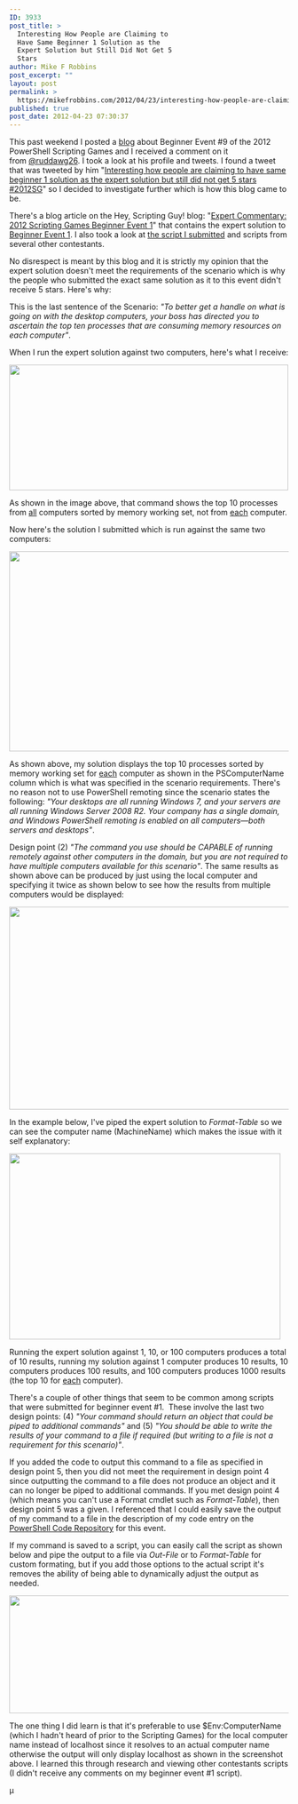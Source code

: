 ```yaml
---
ID: 3933
post_title: >
  Interesting How People are Claiming to
  Have Same Beginner 1 Solution as the
  Expert Solution but Still Did Not Get 5
  Stars
author: Mike F Robbins
post_excerpt: ""
layout: post
permalink: >
  https://mikefrobbins.com/2012/04/23/interesting-how-people-are-claiming-to-have-same-beginner-1-solution-as-the-expert-solution-but-still-did-not-get-5-stars/
published: true
post_date: 2012-04-23 07:30:37
---
```

This past weekend I posted a <a href="http://mikefrobbins.com/2012/04/21/search-event-log-2012-powershell-scripting-games-beginner-event-9/" target="_blank">blog</a> about Beginner Event #9 of the 2012 PowerShell Scripting Games and I received a comment on it from <a href="http://twitter.com/ruddawg26" target="_blank">@ruddawg26</a>. I took a look at his profile and tweets. I found a tweet that was tweeted by him "<a href="https://twitter.com/#!/ruddawg26/status/192043193624297473" target="_blank">Interesting how people are claiming to have same beginner 1 solution as the expert solution but still did not get 5 stars #2012SG</a>" so I decided to investigate further which is how this blog came to be.

There's a blog article on the Hey, Scripting Guy! blog: "<a href="http://blogs.technet.com/b/heyscriptingguy/archive/2012/04/16/expert-commentary-2012-scripting-games-beginner-event-1.aspx" target="_blank">Expert Commentary: 2012 Scripting Games Beginner Event 1</a>" that contains the expert solution to <a href="http://blogs.technet.com/b/heyscriptingguy/archive/2012/04/02/the-2012-scripting-games-beginner-event-1-use-windows-powershell-to-identify-a-working-set-of-processes.aspx" target="_blank">Beginner Event 1</a>. I also took a look at <a href="https://2012sg.poshcode.org/2162" target="_blank">the script I submitted</a> and scripts from several other contestants.

No disrespect is meant by this blog and it is strictly my opinion that the expert solution doesn't meet the requirements of the scenario which is why the people who submitted the exact same solution as it to this event didn't receive 5 stars. Here's why:

This is the last sentence of the Scenario: <em>"To better get a handle on what is going on with the desktop computers, your boss has directed you to ascertain the top ten processes that are consuming memory resources on each computer"</em>.

When I run the expert solution against two computers, here's what I receive:

<a href="http://mikefrobbins.com/wp-content/uploads/2012/04/2012ec-be1-1.png"><img class="alignnone size-full wp-image-3935" title="2012ec-be1-1" alt="" src="http://mikefrobbins.com/wp-content/uploads/2012/04/2012ec-be1-1.png" width="503" height="226" /></a>

As shown in the image above, that command shows the top 10 processes from <span style="text-decoration:underline;">all</span> computers sorted by memory working set, not from <span style="text-decoration:underline;">each</span> computer.

Now here's the solution I submitted which is run against the same two computers:

<a href="http://mikefrobbins.com/wp-content/uploads/2012/04/2012ec-be1-2.png"><img class="alignnone size-full wp-image-3936" title="2012ec-be1-2" alt="" src="http://mikefrobbins.com/wp-content/uploads/2012/04/2012ec-be1-2.png" width="640" height="360" /></a>

As shown above, my solution displays the top 10 processes sorted by memory working set for <span style="text-decoration:underline;">each</span> computer as shown in the PSComputerName column which is what was specified in the scenario requirements. There's no reason not to use PowerShell remoting since the scenario states the following: <em>"Your desktops are all running Windows 7, and your servers are all running Windows Server 2008 R2. Your company has a single domain, and Windows PowerShell remoting is enabled on all computers—both servers and desktops"</em>.

Design point (2) <em>"The command you use should be CAPABLE of running remotely against other computers in the domain, but you are not required to have multiple computers available for this scenario"</em>. The same results as shown above can be produced by just using the local computer and specifying it twice as shown below to see how the results from multiple computers would be displayed:

<a href="http://mikefrobbins.com/wp-content/uploads/2012/04/2012ec-be1-3.png"><img class="alignnone size-full wp-image-3941" title="2012ec-be1-3" alt="" src="http://mikefrobbins.com/wp-content/uploads/2012/04/2012ec-be1-3.png" width="640" height="365" /></a>

In the example below, I've piped the expert solution to <em>Format-Table</em> so we can see the computer name (MachineName) which makes the issue with it self explanatory:

<a href="http://mikefrobbins.com/wp-content/uploads/2012/04/2012ec-be1-4.png"><img class="alignnone size-full wp-image-3951" title="2012ec-be1-4" alt="" src="http://mikefrobbins.com/wp-content/uploads/2012/04/2012ec-be1-4.png" width="489" height="335" /></a>

Running the expert solution against 1, 10, or 100 computers produces a total of 10 results, running my solution against 1 computer produces 10 results, 10 computers produces 100 results, and 100 computers produces 1000 results (the top 10 for <span style="text-decoration:underline;">each</span> computer).

There's a couple of other things that seem to be common among scripts that were submitted for beginner event #1.  These involve the last two design points: (4) <em>"Your command should return an object that could be piped to additional commands"</em> and (5) <em>"You should be able to write the results of your command to a file if required (but writing to a file is not a requirement for this scenario)"</em>.

If you added the code to output this command to a file as specified in design point 5, then you did not meet the requirement in design point 4 since outputting the command to a file does not produce an object and it can no longer be piped to additional commands. If you met design point 4 (which means you can't use a Format cmdlet such as <em>Format-Table</em>), then design point 5 was a given. I referenced that I could easily save the output of my command to a file in the description of my code entry on the <a href="https://2012sg.poshcode.org/2162" target="_blank">PowerShell Code Repository</a> for this event.

If my command is saved to a script, you can easily call the script as shown below and pipe the output to a file via <em>Out-File</em> or to <em>Format-Table</em> for custom formating, but if you add those options to the actual script it's removes the ability of being able to dynamically adjust the output as needed.

<a href="http://mikefrobbins.com/wp-content/uploads/2012/04/2012ec-be1-5.png"><img class="alignnone size-full wp-image-3962" title="2012ec-be1-5" alt="" src="http://mikefrobbins.com/wp-content/uploads/2012/04/2012ec-be1-5.png" width="640" height="212" /></a>

The one thing I did learn is that it's preferable to use $Env:ComputerName (which I hadn't heard of prior to the Scripting Games) for the local computer name instead of localhost since it resolves to an actual computer name otherwise the output will only display localhost as shown in the screenshot above. I learned this through research and viewing other contestants scripts (I didn't receive any comments on my beginner event #1 script).

µ